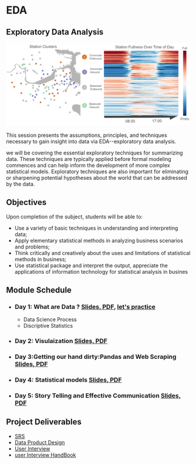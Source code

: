 # EDA
## Exploratory Data Analysis

![EDA](https://github.com/Abdel-Razzak/EDA/blob/master/images/hubwayclustering.png)

This session presents the assumptions, principles, and techniques necessary to gain insight into data via EDA--exploratory data analysis.

we will be covering the essential exploratory techniques for summarizing data. These techniques are typically applied before formal modeling commences and can help inform the development of more complex statistical models. Exploratory techniques are also important for eliminating or sharpening potential hypotheses about the world that can be addressed by the data.

## Objectives

Upon completion of the subject, students will be able to:

* Use a variety of basic techniques in understanding and interpreting data;
* Apply elementary statistical methods in analyzing business scenarios and problems;
* Think critically and creatively about the uses and limitations of statistical methods in business;
* Use statistical package and interpret the output, appreciate the applications of information technology for statistical analysis in busines

## Module Schedule

* ### Day 1: What are Data ? [Slides, PDF](https://github.com/Abdel-Razzak/EDA/blob/master/lectures/Day1.pdf), [let's practice](https://github.com/Abdel-Razzak/EDA/blob/master/Labs/swing_states%20lab.ipynb)
  * Data Science Process
  * Discriptive Statistics  
* ### Day 2: Visulaization [Slides, PDF](https://github.com/Abdel-Razzak/EDA/blob/master/lectures/Day%202.pdf)
* ### Day 3:Getting our hand dirty:Pandas and Web Scraping [Slides, PDF](https://github.com/Abdel-Razzak/EDA/blob/master/lectures/Day3.pdf)
* ### Day 4: Statistical models [Slides, PDF](https://github.com/Abdel-Razzak/EDA/blob/master/lectures/Day4.pdf)
* ### Day 5:  Story Telling and Effective Communication [Slides, PDF](https://github.com/Abdel-Razzak/EDA/blob/master/lectures/Day5.pdf)

## Project Deliverables 
* [SRS](https://drive.google.com/open?id=12y3tcYWjlKBtFdjT0gRV3wCOFDpu6bU_)
* [Data Product Design](https://towardsdatascience.com/designing-data-products-b6b93edf3d23)
* [User Interview](https://medium.springboard.com/the-art-of-the-user-interview-cf40d1ca62e8)
* [user Interview HandBook](http://projects.iq.harvard.edu/files/harvarduxgroup/files/ux-research-guide-sample-questions-for-user-interviews.pdf)
  
